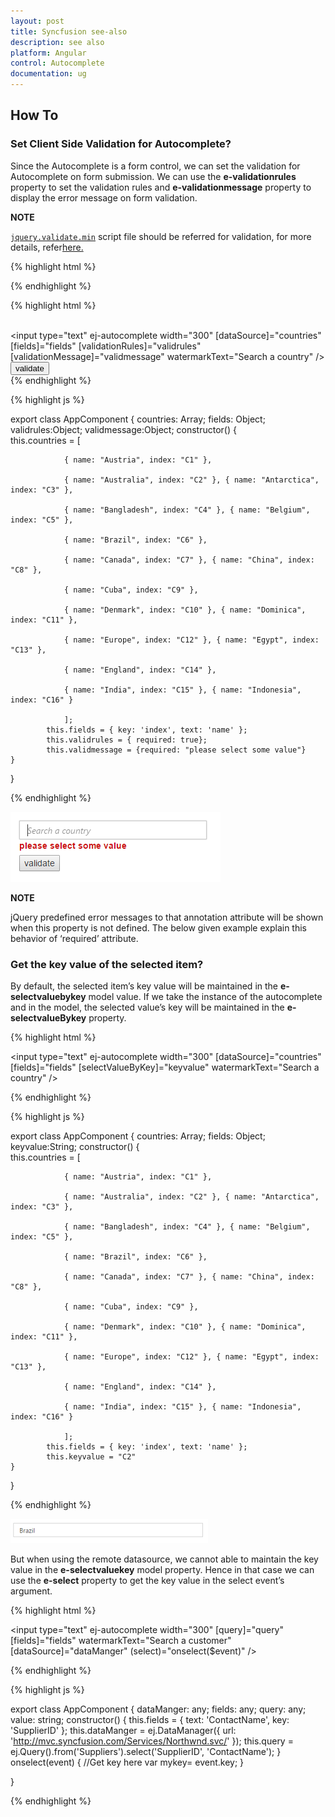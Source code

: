 ```yaml
---
layout: post
title: Syncfusion see-also
description: see also
platform: Angular
control: Autocomplete 
documentation: ug
---
```



## How To

### Set Client Side Validation for Autocomplete?

Since the Autocomplete is a form control, we can set the validation for Autocomplete on form submission. We can use the **e-validationrules** property to set the validation rules and **e-validationmessage** property to display the error message on form validation.



**NOTE**

[`jquery.validate.min`](http://cdn.syncfusion.com/js/assets/external/jquery.validate.min.js) script file should be referred for validation, for more details, refer[here.](https://jqueryvalidation.org/documentation/)

{% highlight html %}


<!DOCTYPE html>
<html lang="en" ng-app="AutoCompleteApp">
<head>
    <title>Essential Studio for JavaScript : Angular JS Support for Autocomplete</title>
    <!-- Style sheet for default theme (flat azure) -->
    <link href="http://cdn.syncfusion.com/14.4.0.15/js/web/default-theme/ej.web.all.min.css" rel="stylesheet" />
    <!--Scripts-->
    <script src="http://cdn.syncfusion.com/js/assets/external/jquery-3.1.1.min.js" type="text/javascript"> </script>
    <script src="http://cdn.syncfusion.com/js/assets/external/jquery.validate.min.js" type="text/javascript"> </script>
    <script src="http://cdn.syncfusion.com/js/assets/external/angular.min.js"></script>
    <script type="text/javascript" src="http://cdn.syncfusion.com/14.4.0.15/js/web/ej.web.all.min.js "></script>
    <script src="http://cdn.syncfusion.com/14.4.0.15/js/common/ej.widget.angular.min.js"></script>
    <!--Add custom scripts here -->
</head>
<body ng-controller="AutocompleteCtrl">

</html>



{% endhighlight %}



{% highlight html %}
    <div class="row">
    <form id="form1">       
 <input type="text" ej-autocomplete width="300" [dataSource]="countries" [fields]="fields" [validationRules]="validrules" [validationMessage]="validmessage" watermarkText="Search a country" />
         <input type="submit" value="validate" id="btn" />    
     </form>
    </div>
{% endhighlight %}



{% highlight js %}


export class AppComponent {
   countries: Array<any>;
    fields: Object;
    validrules:Object;
    validmessage:Object;
    constructor() {     
        this.countries = [

                { name: "Austria", index: "C1" },

                { name: "Australia", index: "C2" }, { name: "Antarctica", index: "C3" },

                { name: "Bangladesh", index: "C4" }, { name: "Belgium", index: "C5" },

                { name: "Brazil", index: "C6" },

                { name: "Canada", index: "C7" }, { name: "China", index: "C8" },

                { name: "Cuba", index: "C9" },

                { name: "Denmark", index: "C10" }, { name: "Dominica", index: "C11" },

                { name: "Europe", index: "C12" }, { name: "Egypt", index: "C13" },

                { name: "England", index: "C14" },

                { name: "India", index: "C15" }, { name: "Indonesia", index: "C16" }

                ];
            this.fields = { key: 'index', text: 'name' };
            this.validrules = { required: true};
            this.validmessage = {required: "please select some value"}
    }
    
}



{% endhighlight %}


![Validate](howto_images\Validate.png)

**NOTE**

jQuery predefined error messages to that annotation attribute will be shown when this property is not defined. The below given example explain this behavior of ‘required’ attribute.


### Get the key value of the selected item?



By default, the selected item’s key value will be maintained in the **e-selectvaluebykey** model value. If we take the instance of the autocomplete and in the model, the selected value’s key will be maintained in the **e-selectvalueBykey** property.


{% highlight html %}

  <input type="text" ej-autocomplete width="300" [dataSource]="countries" [fields]="fields" [selectValueByKey]="keyvalue" watermarkText="Search a country" />

{% endhighlight %}

{% highlight js %}

export class AppComponent {
   countries: Array<any>;
    fields: Object;
    keyvalue:String;
    constructor() {     
        this.countries = [

                { name: "Austria", index: "C1" },

                { name: "Australia", index: "C2" }, { name: "Antarctica", index: "C3" },

                { name: "Bangladesh", index: "C4" }, { name: "Belgium", index: "C5" },

                { name: "Brazil", index: "C6" },

                { name: "Canada", index: "C7" }, { name: "China", index: "C8" },

                { name: "Cuba", index: "C9" },

                { name: "Denmark", index: "C10" }, { name: "Dominica", index: "C11" },

                { name: "Europe", index: "C12" }, { name: "Egypt", index: "C13" },

                { name: "England", index: "C14" },

                { name: "India", index: "C15" }, { name: "Indonesia", index: "C16" }

                ];
            this.fields = { key: 'index', text: 'name' };
            this.keyvalue = "C2"
    }
}


{% endhighlight %}


![Key value](howto_images\get-the-key-value-of-the-selected-item_img1.png)


But when using the remote datasource, we cannot able to maintain the key value in the **e-selectvaluekey** model property. Hence in that case we can use the **e-select** property to get the key value in the select event’s argument.

{% highlight html %}

<input type="text" ej-autocomplete width="300" [query]="query" [fields]="fields" watermarkText="Search a customer" [dataSource]="dataManger" (select)="onselect($event)" />

{% endhighlight %}

{% highlight js %}

export class AppComponent {
     dataManger: any;
    fields: any;
    query: any;
    value: string;
    constructor() {
        this.fields = { text: 'ContactName', key: 'SupplierID' };
        this.dataManger = ej.DataManager({ url: 'http://mvc.syncfusion.com/Services/Northwnd.svc/' }); 
        this.query = ej.Query().from('Suppliers').select('SupplierID', 'ContactName');
    }
onselect(event) {
    //Get key here
       var mykey= event.key;
    }

}

{% endhighlight %}